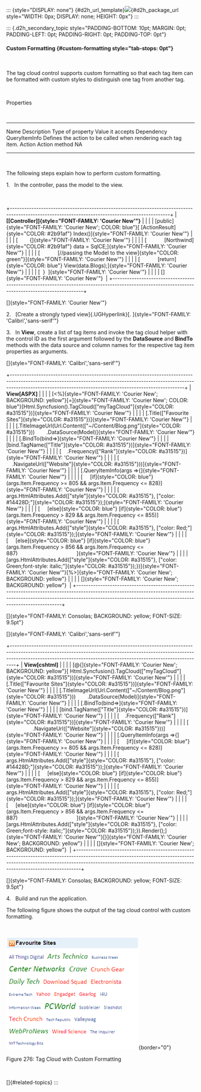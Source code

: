 ::: {style="DISPLAY: none"}
[](ms-xhelp:///?Id=d2h_url_template){#d2h_url_template}![](!package_url!){#d2h_package_url style="WIDTH: 0px; DISPLAY: none; HEIGHT: 0px"}
:::

::: {.d2h_secondary_topic style="PADDING-BOTTOM: 10pt; MARGIN: 0pt; PADDING-LEFT: 0pt; PADDING-RIGHT: 0pt; PADDING-TOP: 0pt"}
#### Custom Formatting {#custom-formatting style="tab-stops: 0pt"}

 

The tag cloud control supports custom formatting so that each tag item can be formatted with custom styles to distinguish one tag from another tag.

 

Properties

 

  --------------- --------------------------------------------------------------- ------------------ ------------------ ------------
  Name            Description                                                     Type of property   Value it accepts   Dependency
  QueryItemInfo   Defines the action to be called when rendering each tag item.   Action             Action method      NA
  --------------- --------------------------------------------------------------- ------------------ ------------------ ------------

 

The following steps explain how to perform custom formatting.

1.   In the controller, pass the model to the view.

 

+------------------------------------------------------------------------------------------------------------------------------------------------+
| **[\[Controller\]]{style="FONT-FAMILY: 'Courier New'"}**                                                                                       |
|                                                                                                                                                |
| [public]{style="FONT-FAMILY: 'Courier New'; COLOR: blue"}[ [ActionResult]{style="COLOR: #2b91af"} Index()]{style="FONT-FAMILY: 'Courier New'"} |
|                                                                                                                                                |
| [        {]{style="FONT-FAMILY: 'Courier New'"}                                                                                                |
|                                                                                                                                                |
| [            [Northwind]{style="COLOR: #2b91af"} data = SqlCE;]{style="FONT-FAMILY: 'Courier New'"}                                            |
|                                                                                                                                                |
| [            [//passing the Model to the view]{style="COLOR: green"}]{style="FONT-FAMILY: 'Courier New'"}                                      |
|                                                                                                                                                |
| [            [return]{style="COLOR: blue"} View(data.Blogs);]{style="FONT-FAMILY: 'Courier New'"}                                              |
|                                                                                                                                                |
| [  }  ]{style="FONT-FAMILY: 'Courier New'"}                                                                                                    |
|                                                                                                                                                |
| []{style="FONT-FAMILY: 'Courier New'"}                                                                                                         |
+------------------------------------------------------------------------------------------------------------------------------------------------+

[]{style="FONT-FAMILY: 'Courier New'"} 

2.   [Create a strongly typed view]{.UGHyperlink}[. ]{style="FONT-FAMILY: 'Calibri','sans-serif'"}

3.   In **View**, create a list of tag items and invoke the tag cloud helper with the control ID as the first argument followed by the **DataSource** and **BindTo** methods with the data source and column names for the respective tag item properties as arguments.

[]{style="FONT-FAMILY: 'Calibri','sans-serif'"} 

+------------------------------------------------------------------------------------------------------------------------------------------------------------------------------------------------------------------------------------+
| **View\[ASPX\]**                                                                                                                                                                                                                   |
|                                                                                                                                                                                                                                    |
| [\<%]{style="FONT-FAMILY: 'Courier New'; BACKGROUND: yellow"}[=]{style="FONT-FAMILY: 'Courier New'; COLOR: blue"}[Html.Syncfusion().TagCloud([\"myTagCloud\"]{style="COLOR: #a31515"})]{style="FONT-FAMILY: 'Courier New'"}        |
|                                                                                                                                                                                                                                    |
| [.Title([\"Favourite Sites\"]{style="COLOR: #a31515"})]{style="FONT-FAMILY: 'Courier New'"}                                                                                                                                        |
|                                                                                                                                                                                                                                    |
| [.TitleImageUrl(Url.Content([\"\~/Content/Blog.png\"]{style="COLOR: #a31515"}))        .DataSource(Model)]{style="FONT-FAMILY: 'Courier New'"}                                                                                     |
|                                                                                                                                                                                                                                    |
| [.BindTo(bind=\>]{style="FONT-FAMILY: 'Courier New'"}                                                                                                                                                                              |
|                                                                                                                                                                                                                                    |
| [bind.TagName([\"Title\"]{style="COLOR: #a31515"})]{style="FONT-FAMILY: 'Courier New'"}                                                                                                                                            |
|                                                                                                                                                                                                                                    |
| [    .Frequency([\"Rank\"]{style="COLOR: #a31515"})]{style="FONT-FAMILY: 'Courier New'"}                                                                                                                                           |
|                                                                                                                                                                                                                                    |
| [                      .NavigateUrl([\"Website\"]{style="COLOR: #a31515"}))]{style="FONT-FAMILY: 'Courier New'"}                                                                                                                   |
|                                                                                                                                                                                                                                    |
| [.QueryItemInfo(args =\>{]{style="FONT-FAMILY: 'Courier New'"}                                                                                                                                                                     |
|                                                                                                                                                                                                                                    |
| [     [if]{style="COLOR: blue"} (args.Item.Frequency \>= 805 && args.Item.Frequency \<= 828)]{style="FONT-FAMILY: 'Courier New'"}                                                                                                  |
|                                                                                                                                                                                                                                    |
| [         args.HtmlAttributes.Add([\"style\"]{style="COLOR: #a31515"}, [\"color: #14428D;\"]{style="COLOR: #a31515"});]{style="FONT-FAMILY: 'Courier New'"}                                                                        |
|                                                                                                                                                                                                                                    |
| [     [else]{style="COLOR: blue"} [if]{style="COLOR: blue"} (args.Item.Frequency \> 829 && args.Item.Frequency \<= 855)]{style="FONT-FAMILY: 'Courier New'"}                                                                       |
|                                                                                                                                                                                                                                    |
| [         args.HtmlAttributes.Add([\"style\"]{style="COLOR: #a31515"}, [\"color: Red;\"]{style="COLOR: #a31515"});]{style="FONT-FAMILY: 'Courier New'"}                                                                            |
|                                                                                                                                                                                                                                    |
| [     [else]{style="COLOR: blue"} [if]{style="COLOR: blue"} (args.Item.Frequency \> 856 && args.Item.Frequency \<= 887)                                        ]{style="FONT-FAMILY: 'Courier New'"}                               |
|                                                                                                                                                                                                                                    |
| [args.HtmlAttributes.Add([\"style\"]{style="COLOR: #a31515"}, [\"color: Green;font-style: italic;\"]{style="COLOR: #a31515"});})]{style="FONT-FAMILY: 'Courier New'"}[%\>]{style="FONT-FAMILY: 'Courier New'; BACKGROUND: yellow"} |
|                                                                                                                                                                                                                                    |
| []{style="FONT-FAMILY: 'Courier New'; BACKGROUND: yellow"}                                                                                                                                                                         |
+------------------------------------------------------------------------------------------------------------------------------------------------------------------------------------------------------------------------------------+

[]{style="FONT-FAMILY: Consolas; BACKGROUND: yellow; FONT-SIZE: 9.5pt"} 

[]{style="FONT-FAMILY: 'Calibri','sans-serif'"} 

+--------------------------------------------------------------------------------------------------------------------------------------------------------------------------------------------------------------------------------------------+
| **View\[cshtml\]**                                                                                                                                                                                                                         |
|                                                                                                                                                                                                                                            |
| [\@{]{style="FONT-FAMILY: 'Courier New'; BACKGROUND: yellow"}[ Html.Syncfusion().TagCloud([\"myTagCloud\"]{style="COLOR: #a31515"})]{style="FONT-FAMILY: 'Courier New'"}                                                                   |
|                                                                                                                                                                                                                                            |
| [.Title([\"Favourite Sites\"]{style="COLOR: #a31515"})]{style="FONT-FAMILY: 'Courier New'"}                                                                                                                                                |
|                                                                                                                                                                                                                                            |
| [.TitleImageUrl(Url.Content([\"\~/Content/Blog.png\"]{style="COLOR: #a31515"}))        .DataSource(Model)]{style="FONT-FAMILY: 'Courier New'"}                                                                                             |
|                                                                                                                                                                                                                                            |
| [.BindTo(bind=\>]{style="FONT-FAMILY: 'Courier New'"}                                                                                                                                                                                      |
|                                                                                                                                                                                                                                            |
| [bind.TagName([\"Title\"]{style="COLOR: #a31515"})]{style="FONT-FAMILY: 'Courier New'"}                                                                                                                                                    |
|                                                                                                                                                                                                                                            |
| [    .Frequency([\"Rank\"]{style="COLOR: #a31515"})]{style="FONT-FAMILY: 'Courier New'"}                                                                                                                                                   |
|                                                                                                                                                                                                                                            |
| [                      .NavigateUrl([\"Website\"]{style="COLOR: #a31515"}))]{style="FONT-FAMILY: 'Courier New'"}                                                                                                                           |
|                                                                                                                                                                                                                                            |
| [.QueryItemInfo(args =\>{]{style="FONT-FAMILY: 'Courier New'"}                                                                                                                                                                             |
|                                                                                                                                                                                                                                            |
| [     [if]{style="COLOR: blue"} (args.Item.Frequency \>= 805 && args.Item.Frequency \<= 828)]{style="FONT-FAMILY: 'Courier New'"}                                                                                                          |
|                                                                                                                                                                                                                                            |
| [         args.HtmlAttributes.Add([\"style\"]{style="COLOR: #a31515"}, [\"color: #14428D;\"]{style="COLOR: #a31515"});]{style="FONT-FAMILY: 'Courier New'"}                                                                                |
|                                                                                                                                                                                                                                            |
| [     [else]{style="COLOR: blue"} [if]{style="COLOR: blue"} (args.Item.Frequency \> 829 && args.Item.Frequency \<= 855)]{style="FONT-FAMILY: 'Courier New'"}                                                                               |
|                                                                                                                                                                                                                                            |
| [         args.HtmlAttributes.Add([\"style\"]{style="COLOR: #a31515"}, [\"color: Red;\"]{style="COLOR: #a31515"});]{style="FONT-FAMILY: 'Courier New'"}                                                                                    |
|                                                                                                                                                                                                                                            |
| [     [else]{style="COLOR: blue"} [if]{style="COLOR: blue"} (args.Item.Frequency \> 856 && args.Item.Frequency \<= 887)                                        ]{style="FONT-FAMILY: 'Courier New'"}                                       |
|                                                                                                                                                                                                                                            |
| [args.HtmlAttributes.Add([\"style\"]{style="COLOR: #a31515"}, [\"color: Green;font-style: italic;\"]{style="COLOR: #a31515"});}).Render();]{style="FONT-FAMILY: 'Courier New'"}[}]{style="FONT-FAMILY: 'Courier New'; BACKGROUND: yellow"} |
|                                                                                                                                                                                                                                            |
| []{style="FONT-FAMILY: 'Courier New'; BACKGROUND: yellow"}                                                                                                                                                                                 |
+--------------------------------------------------------------------------------------------------------------------------------------------------------------------------------------------------------------------------------------------+

[]{style="FONT-FAMILY: Consolas; BACKGROUND: yellow; FONT-SIZE: 9.5pt"} 

4.   Build and run the application.

The following figure shows the output of the tag cloud control with custom formatting.

 

![Description: C:\\Work Place\\Work Trunk\\features\\SF4718\\TagCloud\\Concepts&features\\customformatting.png](ImagesExt/image56_301.png){border="0"}

Figure 276: Tag Cloud with Custom Formatting

 

[]{#related-topics}
:::
